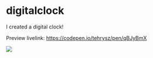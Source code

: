# digitalclock
I created a digital clock!


Preview livelink: https://codepen.io/tehrysz/pen/qBJyBmX

<img src="https://media.discordapp.net/attachments/1087798162242158594/1107026062640173146/digitalclock.gif?width=758&height=468" />
